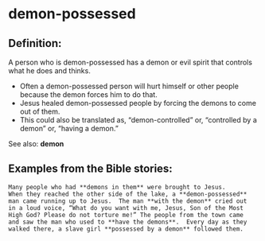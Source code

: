 demon-possessed
===============

Definition:
-----------

A person who is demon-possessed has a demon or evil spirit that controls
what he does and thinks.

-   Often a demon-possessed person will hurt himself or other people
    because the demon forces him to do that.
-   Jesus healed demon-possessed people by forcing the demons to come
    out of them.
-   This could also be translated as, “demon-controlled” or,
“controlled
    by a demon” or, “having a demon.”

See also: **demon**

Examples from the Bible stories:
--------------------------------

    Many people who had **demons in them** were brought to Jesus.
    When they reached the other side of the lake, a **demon-possessed**
    man came running up to Jesus.  The man **with the demon** cried out
    in a loud voice, “What do you want with me, Jesus, Son of the Most
    High God? Please do not torture me!” The people from the town came
    and saw the man who used to **have the demons**.  Every day as they
    walked there, a slave girl **possessed by a demon** followed them.
